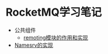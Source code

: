 # RocketMQ学习笔记

- 公共组件
  - [remoting模块的作用和实现](my_doc/公共组件/remoting模块的作用和实现.md)
- [Namesrv的实现](namesrv/README.md)